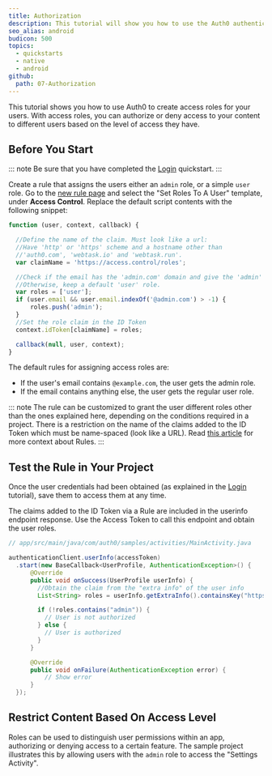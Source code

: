 ```yaml
---
title: Authorization
description: This tutorial will show you how to use the Auth0 authentication API in your Android project to create a custom login screen.
seo_alias: android
budicon: 500
topics:
  - quickstarts
  - native
  - android
github:
  path: 07-Authorization
---
```


This tutorial shows you how to use Auth0 to create access roles for your users. With access roles, you can authorize or deny access to your content to different users based on the level of access they have.

## Before You Start

::: note
Be sure that you have completed the [Login](/quickstart/native/android/00-login) quickstart.
:::

Create a rule that assigns the users either an `admin` role, or a simple `user` role. Go to the [new rule page](${manage_url}/#/rules/new) and select the "Set Roles To A User" template, under **Access Control**. Replace the default script contents with the following snippet:

```js
function (user, context, callback) {

  //Define the name of the claim. Must look like a url:
  //Have 'http' or 'https' scheme and a hostname other than
  //'auth0.com', 'webtask.io' and 'webtask.run'.
  var claimName = 'https://access.control/roles';

  //Check if the email has the 'admin.com' domain and give the 'admin' role.
  //Otherwise, keep a default 'user' role.
  var roles = ['user'];
  if (user.email && user.email.indexOf('@admin.com') > -1) {
      roles.push('admin');
  }
  //Set the role claim in the ID Token
  context.idToken[claimName] = roles;

  callback(null, user, context);
}
```

The default rules for assigning access roles are:
* If the user's email contains `@example.com`, the user gets the admin role.
* If the email contains anything else, the user gets the regular user role.

::: note
The rule can be customized to grant the user different roles other than the ones explained here, depending on the conditions required in a project. There is a restriction on the name of the claims added to the ID Token which must be name-spaced (look like a URL). Read [this article](/rules/current#hello-world) for more context about Rules.
:::


## Test the Rule in Your Project

Once the user credentials had been obtained (as explained in the [Login](/quickstart/native/android/00-login) tutorial), save them to access them at any time.

The claims added to the ID Token via a Rule are included in the userinfo endpoint response. Use the Access Token to call this endpoint and obtain the user roles.

```java
// app/src/main/java/com/auth0/samples/activities/MainActivity.java

authenticationClient.userInfo(accessToken)
  .start(new BaseCallback<UserProfile, AuthenticationException>() {
      @Override
      public void onSuccess(UserProfile userInfo) {
        //Obtain the claim from the "extra info" of the user info
        List<String> roles = userInfo.getExtraInfo().containsKey("https://access.control/roles") ? (List<String>) userInfo.getExtraInfo().get("https://access.control/roles") : Collections.<String>emptyList();

        if (!roles.contains("admin")) {
          // User is not authorized
        } else {
          // User is authorized  
        }
      }

      @Override
      public void onFailure(AuthenticationException error) {
          // Show error
      }
  });
```

## Restrict Content Based On Access Level

Roles can be used to distinguish user permissions within an app, authorizing or denying access to a certain feature. The sample project illustrates this by allowing users with the `admin` role to access the "Settings Activity".
